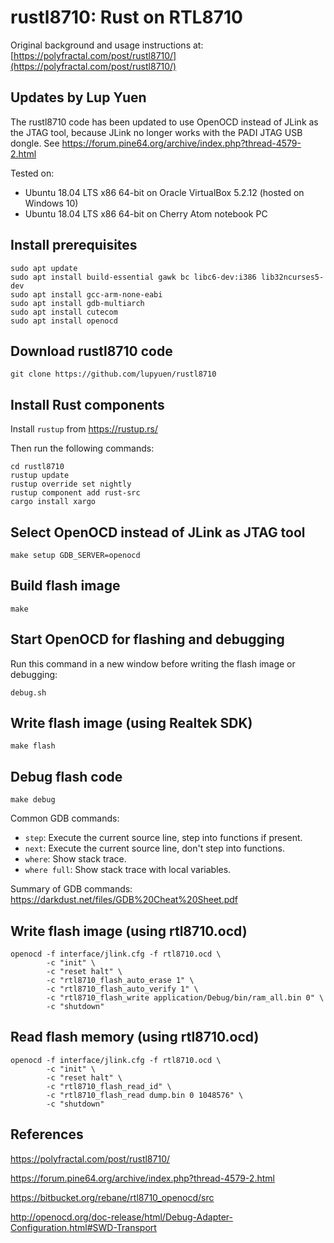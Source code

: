 # rustl8710: Rust on RTL8710

Original background and usage instructions at: [https://polyfractal.com/post/rustl8710/](https://polyfractal.com/post/rustl8710/)

## Updates by Lup Yuen

The rustl8710 code has been updated to use OpenOCD instead of JLink as the JTAG tool, because JLink no longer works with the PADI JTAG USB dongle. See https://forum.pine64.org/archive/index.php?thread-4579-2.html

Tested on:
- Ubuntu 18.04 LTS x86 64-bit on Oracle VirtualBox 5.2.12 (hosted on Windows 10)
- Ubuntu 18.04 LTS x86 64-bit on Cherry Atom notebook PC

## Install prerequisites

```
sudo apt update
sudo apt install build-essential gawk bc libc6-dev:i386 lib32ncurses5-dev
sudo apt install gcc-arm-none-eabi
sudo apt install gdb-multiarch
sudo apt install cutecom
sudo apt install openocd
```

## Download rustl8710 code

```
git clone https://github.com/lupyuen/rustl8710
```

## Install Rust components

Install `rustup` from https://rustup.rs/

Then run the following commands:
```
cd rustl8710
rustup update
rustup override set nightly
rustup component add rust-src
cargo install xargo
```

## Select OpenOCD instead of JLink as JTAG tool

```
make setup GDB_SERVER=openocd
```

## Build flash image

```
make
```

## Start OpenOCD for flashing and debugging

Run this command in a new window before writing the flash image or debugging:
```
debug.sh
```

## Write flash image (using Realtek SDK)

```
make flash
```

## Debug flash code

```
make debug
```

Common GDB commands:
- `step`: Execute the current source line, step into functions if present.
- `next`: Execute the current source line, don't step into functions.
- `where`: Show stack trace.
- `where full`: Show stack trace with local variables.

Summary of GDB commands: https://darkdust.net/files/GDB%20Cheat%20Sheet.pdf

## Write flash image (using rtl8710.ocd)

```
openocd -f interface/jlink.cfg -f rtl8710.ocd \
        -c "init" \
        -c "reset halt" \
        -c "rtl8710_flash_auto_erase 1" \
        -c "rtl8710_flash_auto_verify 1" \
        -c "rtl8710_flash_write application/Debug/bin/ram_all.bin 0" \
        -c "shutdown"
```

## Read flash memory (using rtl8710.ocd)

```
openocd -f interface/jlink.cfg -f rtl8710.ocd \
        -c "init" \
        -c "reset halt" \
        -c "rtl8710_flash_read_id" \
        -c "rtl8710_flash_read dump.bin 0 1048576" \
        -c "shutdown"
```

## References

https://polyfractal.com/post/rustl8710/

https://forum.pine64.org/archive/index.php?thread-4579-2.html

https://bitbucket.org/rebane/rtl8710_openocd/src

http://openocd.org/doc-release/html/Debug-Adapter-Configuration.html#SWD-Transport
